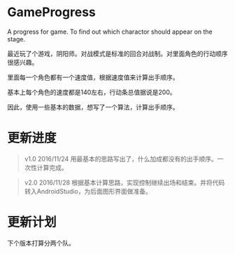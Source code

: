 # GameProgress
A progress for game. To find out which charactor should appear on the stage.

最近玩了个游戏，阴阳师。对战模式是标准的回合对战制。对里面角色的行动顺序很感兴趣。

里面每一个角色都有一个速度值，根据速度值来计算出手顺序。

基本上每个角色的速度都是140左右，行动条总值据说是200。

因此，使用一些基本的数据，想写了一个算法，计算出手顺序。

# 更新进度

> v1.0  2016/11/24  用最基本的思路写出了，什么加成都没有的出手顺序。一次性计算完成。

> v2.0  2016/11/28  根据基本计算思路，实现控制继续出场和结束。并将代码转入AndroidStudio，为后面图形界面做准备。

#  更新计划

下个版本打算分两个队。
